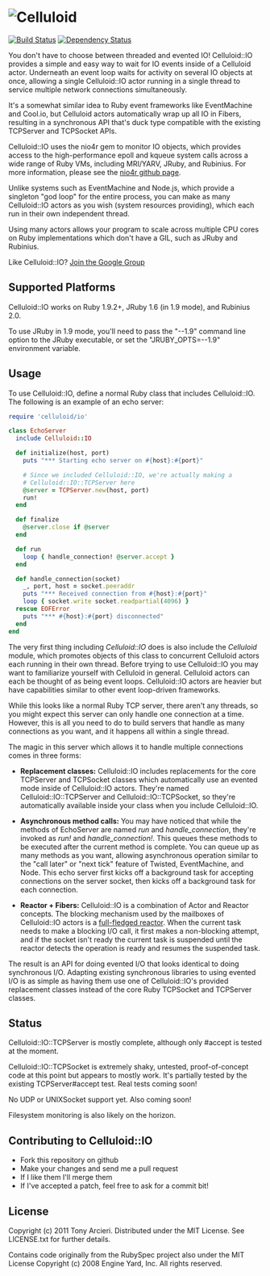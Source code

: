 ![Celluloid](https://github.com/tarcieri/celluloid-io/raw/master/logo.png)
=============
[![Build Status](https://secure.travis-ci.org/tarcieri/celluloid-io.png)](http://travis-ci.org/tarcieri/celluloid-io)
[![Dependency Status](https://gemnasium.com/tarcieri/celluloid-io.png)](https://gemnasium.com/tarcieri/celluloid-io)

You don't have to choose between threaded and evented IO! Celluloid::IO
provides a simple and easy way to wait for IO events inside of a Celluloid
actor. Underneath an event loop waits for activity on several IO objects
at once, allowing a single Celluloid::IO actor running in a single thread
to service multiple network connections simultaneously.

It's a somewhat similar idea to Ruby event frameworks like EventMachine and
Cool.io, but Celluloid actors automatically wrap up all IO in Fibers,
resulting in a synchronous API that's duck type compatible with the existing
TCPServer and TCPSocket APIs.

Celluloid::IO uses the nio4r gem to monitor IO objects, which provides access
to the high-performance epoll and kqueue system calls across a wide range of
Ruby VMs, including MRI/YARV, JRuby, and Rubinius. For more information,
please see the [nio4r github page](https://github.com/tarcieri/nio4r).

Unlike systems such as EventMachine and Node.js, which provide a singleton
"god loop" for the entire process, you can make as many Celluloid::IO actors
as you wish (system resources providing), which each run in their own
independent thread.

Using many actors allows your program to scale across multiple CPU cores on
Ruby implementations which don't have a GIL, such as JRuby and Rubinius.

Like Celluloid::IO? [Join the Google Group](http://groups.google.com/group/celluloid-ruby)

Supported Platforms
-------------------

Celluloid::IO works on Ruby 1.9.2+, JRuby 1.6 (in 1.9 mode), and Rubinius 2.0.

To use JRuby in 1.9 mode, you'll need to pass the "--1.9" command line option
to the JRuby executable, or set the "JRUBY_OPTS=--1.9" environment variable.

Usage
-----

To use Celluloid::IO, define a normal Ruby class that includes Celluloid::IO.
The following is an example of an echo server:

```ruby
require 'celluloid/io'

class EchoServer
  include Celluloid::IO

  def initialize(host, port)
    puts "*** Starting echo server on #{host}:#{port}"

    # Since we included Celluloid::IO, we're actually making a
    # Celluloid::IO::TCPServer here
    @server = TCPServer.new(host, port)
    run!
  end

  def finalize
    @server.close if @server
  end

  def run
    loop { handle_connection! @server.accept }
  end

  def handle_connection(socket)
    _, port, host = socket.peeraddr
    puts "*** Received connection from #{host}:#{port}"
    loop { socket.write socket.readpartial(4096) }
  rescue EOFError
    puts "*** #{host}:#{port} disconnected"
  end
end
```

The very first thing including *Celluloid::IO* does is also include the
*Celluloid* module, which promotes objects of this class to concurrent Celluloid
actors each running in their own thread. Before trying to use Celluloid::IO
you may want to familiarize yourself with Celluloid in general. Celluloid
actors can each be thought of as being event loops. Celluloid::IO actors
are heavier but have capabilities similar to other event loop-driven frameworks.

While this looks like a normal Ruby TCP server, there aren't any threads, so
you might expect this server can only handle one connection at a time.
However, this is all you need to do to build servers that handle as many
connections as you want, and it happens all within a single thread.

The magic in this server which allows it to handle multiple connections
comes in three forms:

* __Replacement classes:__ Celluloid::IO includes replacements for the core
  TCPServer and TCPSocket classes which automatically use an evented mode
  inside of Celluloid::IO actors. They're named Celluloid::IO::TCPServer and
  Celluloid::IO::TCPSocket, so they're automatically available inside
  your class when you include Celluloid::IO.

* __Asynchronous method calls:__ You may have noticed that while the methods
  of EchoServer are named *run* and *handle_connection*, they're invoked as
  *run!* and *handle_connection!*. This queues these methods to be executed
  after the current method is complete. You can queue up as many methods as
  you want, allowing asynchronous operation similar to the "call later" or
  "next tick" feature of Twisted, EventMachine, and Node. This echo server
  first kicks off a background task for accepting connections on the server
  socket, then kicks off a background task for each connection.

* __Reactor + Fibers:__ Celluloid::IO is a combination of Actor and Reactor
  concepts. The blocking mechanism used by the mailboxes of Celluloid::IO
  actors is a [full-fledged reactor](https://github.com/tarcieri/celluloid-io/blob/master/lib/celluloid/io/reactor.rb).
  When the current task needs to make a blocking I/O call, it first makes
  a non-blocking attempt, and if the socket isn't ready the current task
  is suspended until the reactor detects the operation is ready and resumes
  the suspended task.

The result is an API for doing evented I/O that looks identical to doing
synchronous I/O. Adapting existing synchronous libraries to using evented I/O
is as simple as having them use one of Celluloid::IO's provided replacement
classes instead of the core Ruby TCPSocket and TCPServer classes.

Status
------

Celluloid::IO::TCPServer is mostly complete, although only #accept is tested
at the moment.

Celluloid::IO::TCPSocket is extremely shaky, untested, proof-of-concept code
at this point but appears to mostly work. It's partially tested by the existing
TCPServer#accept test. Real tests coming soon!

No UDP or UNIXSocket support yet. Also coming soon!

Filesystem monitoring is also likely on the horizon.

Contributing to Celluloid::IO
-----------------------------

* Fork this repository on github
* Make your changes and send me a pull request
* If I like them I'll merge them
* If I've accepted a patch, feel free to ask for a commit bit!

License
-------

Copyright (c) 2011 Tony Arcieri. Distributed under the MIT License. See
LICENSE.txt for further details.

Contains code originally from the RubySpec project also under the MIT License
Copyright (c) 2008 Engine Yard, Inc. All rights reserved.
